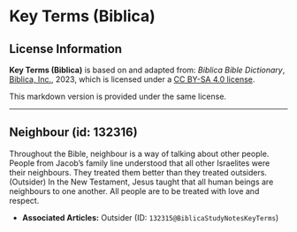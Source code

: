 # Key Terms (Biblica)

## License Information

**Key Terms (Biblica)** is based on and adapted from: _Biblica Bible Dictionary_, [Biblica, Inc.](https://www.biblica.com/), 2023, which is licensed under a [CC BY-SA 4.0 license](https://creativecommons.org/licenses/by-sa/4.0/legalcode.en).

This markdown version is provided under the same license.



--------------------------------

## Neighbour (id: 132316)

Throughout the Bible, neighbour is a way of talking about other people. People from Jacob’s family line understood that all other Israelites were their neighbours. They treated them better than they treated outsiders. (Outsider) In the New Testament, Jesus taught that all human beings are neighbours to one another. All people are to be treated with love and respect.

* **Associated Articles:** Outsider (ID: `132315@BiblicaStudyNotesKeyTerms`)

